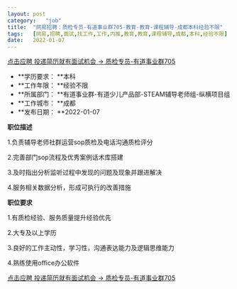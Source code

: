 ```yaml
---
layout:	post
category:	"job"
title:	"网易招聘：质检专员-有道事业群705-教育-教育-课程辅导-成都本科经验不限"
tags:	[网易,招聘,面试,找工作,工作,内推,教育,教育,课程辅导,成都,本科,经验不限]
date:	2022-01-07
---
```


[点击应聘 投递简历就有面试机会 ->  质检专员-有道事业群705](http://mobile.bole.netease.com/bole/boleDetail?id=37283&employeeId=346f03c3cda5f04c&key=all)



- **学历要求： **本科
- **工作年限： **经验不限
- **所属部门： **有道事业群-有道少儿产品部-STEAM辅导老师组-纵横项目组
- **工作城市： **成都
- **发布日期： **2022-01-07



**职位描述**

1.负责辅导老师社群运营sop质检及电话沟通质检评分

2.完善部门sop流程及优秀案例话术库搭建

3.及时指出分析监听过程中发现的问题及现象并跟进解决

4.服务相关数据分析，形成可执行的改善措施



**职位要求**

1.有质检经验、服务质量提升经验优先

2.大专及以上学历

3.良好的工作主动性，学习性，沟通表达能力及逻辑思维能力

4.熟练使用office办公软件



[点击应聘 投递简历就有面试机会 ->  质检专员-有道事业群705](http://mobile.bole.netease.com/bole/boleDetail?id=37283&employeeId=346f03c3cda5f04c&key=all)
